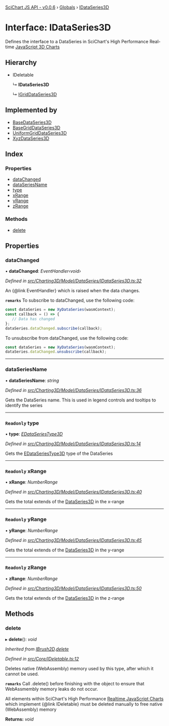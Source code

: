 [SciChart JS API - v0.0.6](../README.md) › [Globals](../globals.md) › [IDataSeries3D](idataseries3d.md)

# Interface: IDataSeries3D

Defines the interface to a DataSeries in SciChart's High Performance Real-time
[JavaScript 3D Charts](https://www.scichart.com/javascript-chart-features)

## Hierarchy

* IDeletable

  ↳ **IDataSeries3D**

  ↳ [IGridDataSeries3D](igriddataseries3d.md)

## Implemented by

* [BaseDataSeries3D](../classes/basedataseries3d.md)
* [BaseGridDataSeries3D](../classes/basegriddataseries3d.md)
* [UniformGridDataSeries3D](../classes/uniformgriddataseries3d.md)
* [XyzDataSeries3D](../classes/xyzdataseries3d.md)

## Index

### Properties

* [dataChanged](idataseries3d.md#datachanged)
* [dataSeriesName](idataseries3d.md#dataseriesname)
* [type](idataseries3d.md#readonly-type)
* [xRange](idataseries3d.md#readonly-xrange)
* [yRange](idataseries3d.md#readonly-yrange)
* [zRange](idataseries3d.md#readonly-zrange)

### Methods

* [delete](idataseries3d.md#delete)

## Properties

###  dataChanged

• **dataChanged**: *EventHandler‹void›*

*Defined in [src/Charting3D/Model/DataSeries/IDataSeries3D.ts:32](https://github.com/ABTSoftware/SciChart.Dev/blob/f6fba97af2/Web/src/SciChart/src/Charting3D/Model/DataSeries/IDataSeries3D.ts#L32)*

An {@link EventHandler} which is raised when the data changes.

**`remarks`** 
To subscribe to dataChanged, use the following code:
```ts
const dataSeries = new XyDataSeries(wasmContext);
const callback = () => {
   // Data has changed
};
dataSeries.dataChanged.subscribe(callback);
```
To unsubscribe from dataChanged, use the following code:
```ts
const dataSeries = new XyDataSeries(wasmContext);
dataSeries.dataChanged.unsubscribe(callback);
```

___

###  dataSeriesName

• **dataSeriesName**: *string*

*Defined in [src/Charting3D/Model/DataSeries/IDataSeries3D.ts:36](https://github.com/ABTSoftware/SciChart.Dev/blob/f6fba97af2/Web/src/SciChart/src/Charting3D/Model/DataSeries/IDataSeries3D.ts#L36)*

Gets the DataSeries name. This is used in legend controls and tooltips to identify the series

___

### `Readonly` type

• **type**: *[EDataSeriesType3D](../enums/edataseriestype3d.md)*

*Defined in [src/Charting3D/Model/DataSeries/IDataSeries3D.ts:14](https://github.com/ABTSoftware/SciChart.Dev/blob/f6fba97af2/Web/src/SciChart/src/Charting3D/Model/DataSeries/IDataSeries3D.ts#L14)*

Gets the [EDataSeriesType3D](../enums/edataseriestype3d.md) type of the DataSeries

___

### `Readonly` xRange

• **xRange**: *NumberRange*

*Defined in [src/Charting3D/Model/DataSeries/IDataSeries3D.ts:40](https://github.com/ABTSoftware/SciChart.Dev/blob/f6fba97af2/Web/src/SciChart/src/Charting3D/Model/DataSeries/IDataSeries3D.ts#L40)*

Gets the total extends of the [DataSeries3D](../classes/basedataseries3d.md) in the x-range

___

### `Readonly` yRange

• **yRange**: *NumberRange*

*Defined in [src/Charting3D/Model/DataSeries/IDataSeries3D.ts:45](https://github.com/ABTSoftware/SciChart.Dev/blob/f6fba97af2/Web/src/SciChart/src/Charting3D/Model/DataSeries/IDataSeries3D.ts#L45)*

Gets the total extends of the [DataSeries3D](../classes/basedataseries3d.md) in the y-range

___

### `Readonly` zRange

• **zRange**: *NumberRange*

*Defined in [src/Charting3D/Model/DataSeries/IDataSeries3D.ts:50](https://github.com/ABTSoftware/SciChart.Dev/blob/f6fba97af2/Web/src/SciChart/src/Charting3D/Model/DataSeries/IDataSeries3D.ts#L50)*

Gets the total extends of the [DataSeries3D](../classes/basedataseries3d.md) in the z-range

## Methods

###  delete

▸ **delete**(): *void*

*Inherited from [IBrush2D](ibrush2d.md).[delete](ibrush2d.md#delete)*

*Defined in [src/Core/IDeletable.ts:12](https://github.com/ABTSoftware/SciChart.Dev/blob/f6fba97af2/Web/src/SciChart/src/Core/IDeletable.ts#L12)*

Deletes native (WebAssembly) memory used by this type, after which it cannot be used.

**`remarks`** 
Call .delete() before finishing with the object to ensure that WebAssmembly memory leaks do
not occur.

All elements within SciChart's High Performance
[Realtime JavaScript Charts](https://www.scichart.com/javascript-chart-features) which implement
{@link IDeletable} must be deleted manually to free native (WebAssembly) memory

**Returns:** *void*
